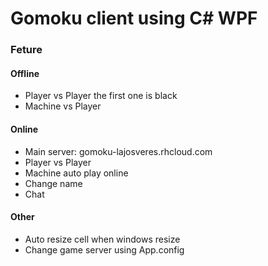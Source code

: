 # Gomoku client using C# WPF

### Feture
#### Offline
* Player vs Player the first one is black
* Machine vs Player

#### Online
* Main server: gomoku-lajosveres.rhcloud.com 
* Player vs Player
* Machine auto play online
* Change name
* Chat

#### Other
* Auto resize cell when windows resize
* Change game server using App.config



